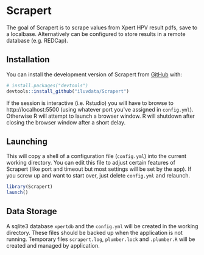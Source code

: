 
# Scrapert

<!-- badges: start -->
<!-- badges: end -->

The goal of Scrapert is to scrape values from Xpert HPV result pdfs, save to a localbase.  Alternatively can be configured to store results in a remote database (e.g. REDCap).

## Installation

You can install the development version of Scrapert from [GitHub](https://github.com/) with:

``` r
# install.packages("devtools")
devtools::install_github("iluvdata/Scrapert")
```

If the session is interactive (i.e. Rstudio) you will have to browse to http://localhost:5500 (using whatever port you've assigned in `config.yml`).  Otherwise R will attempt to launch a browser window. R will shutdown after closing the browser window after a short delay.

## Launching

This will copy a shell of a configuration file (`config.yml`) into the current working directory.  You can edit this file to adjust certain features of Scrapert (like port and timeout but most settings will be set by the app).   If you screw up and want to start over, just delete `config.yml` and relaunch.

``` r
library(Scrapert)
launch()
```

## Data Storage
A sqlite3 database `xpertdb` and the `config.yml` will be created in the working directory. These files should be backed up when the application is not running. Temporary files `scrapert.log`, `plumber.lock` and `.plumber.R` will be created and managed by application.
